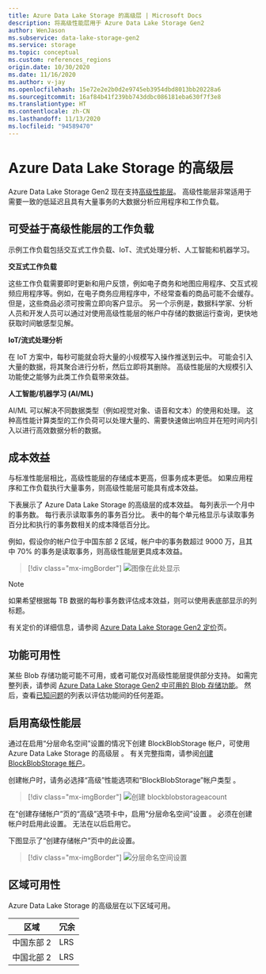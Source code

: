 ```yaml
---
title: Azure Data Lake Storage 的高级层 | Microsoft Docs
description: 将高级性能层用于 Azure Data Lake Storage Gen2
author: WenJason
ms.subservice: data-lake-storage-gen2
ms.service: storage
ms.topic: conceptual
ms.custom: references_regions
origin.date: 10/30/2020
ms.date: 11/16/2020
ms.author: v-jay
ms.openlocfilehash: 15e72e2e2b0d2e9745eb3954dbd8013bb20228a6
ms.sourcegitcommit: 16af84b41f239bb743ddbc086181eba630f7f3e8
ms.translationtype: HT
ms.contentlocale: zh-CN
ms.lasthandoff: 11/13/2020
ms.locfileid: "94589470"
---
```

# <a name="premium-tier-for-azure-data-lake-storage"></a>Azure Data Lake Storage 的高级层

Azure Data Lake Storage Gen2 现在支持[高级性能层](storage-blob-performance-tiers.md#premium-performance)。 高级性能层非常适用于需要一致的低延迟且具有大量事务的大数据分析应用程序和工作负载。

## <a name="workloads-that-can-benefit-from-the-premium-performance-tier"></a>可受益于高级性能层的工作负载

示例工作负载包括交互式工作负载、IoT、流式处理分析、人工智能和机器学习。 

**交互式工作负载** 

这些工作负载需要即时更新和用户反馈，例如电子商务和地图应用程序、交互式视频应用程序等。例如，在电子商务应用程序中，不经常查看的商品可能不会缓存。 但是，这些商品必须可按需立即向客户显示。 另一个示例是，数据科学家、分析人员和开发人员可以通过对使用高级性能层的帐户中存储的数据运行查询，更快地获取时间敏感型见解。 

**IoT/流式处理分析** 

在 IoT 方案中，每秒可能就会将大量的小规模写入操作推送到云中。 可能会引入大量的数据，将其聚合进行分析，然后立即将其删除。 高级性能层的大规模引入功能使之能够为此类工作负载带来效益。 

**人工智能/机器学习 (AI/ML)** 

AI/ML 可以解决不同数据类型（例如视觉对象、语音和文本）的使用和处理。 这种高性能计算类型的工作负荷可以处理大量的、需要快速做出响应并在短时间内引入以进行高效数据分析的数据。 

## <a name="cost-effectiveness"></a>成本效益

与标准性能层相比，高级性能层的存储成本更高，但事务成本更低。 如果应用程序和工作负载执行大量事务，则高级性能层可能具有成本效益。

下表展示了 Azure Data Lake Storage 的高级层的成本效益。 每列表示一个月中的事务数。  每行表示读取事务的事务百分比。 表中的每个单元格显示与读取事务百分比和执行的事务数相关的成本降低百分比。 

例如，假设你的帐户位于中国东部 2 区域，帐户中的事务数超过 9000 万，且其中 70% 的事务是读取事务，则高级性能层更具成本效益。

> [!div class="mx-imgBorder"]
> ![图像在此处显示](./media/premium-tier-for-data-lake-storage/premium-performance-data-lake-storage-cost-analysis-table.png)

> [!NOTE] 
> 如果希望根据每 TB 数据的每秒事务数评估成本效益，则可以使用表底部显示的列标题。

有关定价的详细信息，请参阅 [Azure Data Lake Storage Gen2 定价](https://azure.cn/pricing/details/storage/data-lake/)页。

## <a name="feature-availability"></a>功能可用性 

某些 Blob 存储功能可能不可用，或者可能仅对高级性能层提供部分支持。 如需完整列表，请参阅 [Azure Data Lake Storage Gen2 中可用的 Blob 存储功能](data-lake-storage-supported-blob-storage-features.md)。 然后，查看[已知问题](data-lake-storage-known-issues.md)的列表以评估功能间的任何差距。

## <a name="enabling-the-premium-performance-tier"></a>启用高级性能层 

通过在启用“分层命名空间”设置的情况下创建 BlockBlobStorage 帐户，可使用 Azure Data Lake Storage 的高级层 。 有关完整指南，请参阅[创建 BlockBlobStorage 帐户](storage-blob-create-account-block-blob.md)。

创建帐户时，请务必选择“高级”性能选项和“BlockBlobStorage”帐户类型 。

> [!div class="mx-imgBorder"]
> ![创建 blockblobstorageacount](./media/premium-tier-for-data-lake-storage/create-block-blob-storage-account.png)

在“创建存储帐户”页的“高级”选项卡中，启用“分层命名空间”设置  。 必须在创建帐户时启用此设置。 无法在以后启用它。

下图显示了“创建存储帐户”页中的此设置。

> [!div class="mx-imgBorder"]
> ![分层命名空间设置](./media/create-data-lake-storage-account/hierarchical-namespace-feature.png)

## <a name="regional-availability"></a>区域可用性

Azure Data Lake Storage 的高级层在以下区域可用。

|区域|冗余|
|--|--|
|中国东部 2|LRS|
|中国北部 2|LRS|
